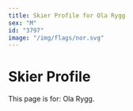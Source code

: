 ```yaml
---
title: Skier Profile for Ola Rygg
sex: "M"
id: "3797"
image: "/img/flags/nor.svg" 
---
```


# Skier Profile

This page is for: Ola Rygg.
    